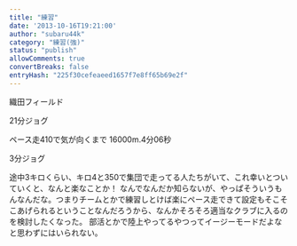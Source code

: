 ```yaml
---
title: "練習"
date: '2013-10-16T19:21:00'
author: "subaru44k"
category: "練習(強)"
status: "publish"
allowComments: true
convertBreaks: false
entryHash: "225f30cefeaeed1657f7e8ff65b69e2f"
---
```

織田フィールド

21分ジョグ

ペース走410で気が向くまで
16000m.4分06秒

3分ジョグ

途中3キロくらい、キロ4と350で集団で走ってる人たちがいて、これ幸いとついていくと、なんと楽なことか！
なんでなんだか知らないが、やっぱそういうもんなんだな。つまりチームとかで練習しとけば楽にペース走できて設定もそこそこあげられるということなんだろうから、なんかそろそろ適当なクラブに入るのを検討したくなった。
部活とかで陸上やってるやつってイージーモードだよなと思わずにはいられない。
